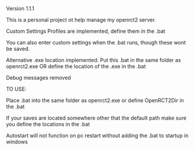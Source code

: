 Version 1.1.1

This is a personal project ot help manage my openrct2 server.

Custom Settings Profiles are implemented, define them in the .bat

You can also enter custom settings when the .bat runs, though these wont be saved.

Alternative .exe location implemented. Put this .bat in the same folder as openrct2.exe OR define the location of the .exe in the .bat

Debug messages removed


TO USE: 

Place .bat into the same folder as openrct2.exe or define OpenRCT2Dir in the .bat

If your saves are located somewhere other that the default path make sure you define the locations in the .bat

Autostart will not function on pc restart without adding the .bat to startup in windows
